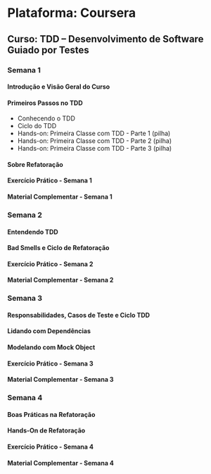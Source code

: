 # Plataforma: Coursera

## Curso: TDD – Desenvolvimento de Software Guiado por Testes

### Semana 1

#### Introdução e Visão Geral do Curso

#### Primeiros Passos no TDD

* Conhecendo o TDD
* Ciclo do TDD
* Hands-on: Primeira Classe com TDD - Parte 1 (pilha)
* Hands-on: Primeira Classe com TDD - Parte 2 (pilha)
* Hands-on: Primeira Classe com TDD - Parte 3 (pilha)

#### Sobre Refatoração

#### Exercício Prático - Semana 1

#### Material Complementar - Semana 1

### Semana 2

#### Entendendo TDD

#### Bad Smells e Ciclo de Refatoração

#### Exercício Prático - Semana 2

#### Material Complementar - Semana 2

### Semana 3

#### Responsabilidades, Casos de Teste e Ciclo TDD

#### Lidando com Dependências

#### Modelando com Mock Object

#### Exercício Prático - Semana 3

#### Material Complementar - Semana 3

### Semana 4

#### Boas Práticas na Refatoração

#### Hands-On de Refatoração

#### Exercício Prático - Semana 4

#### Material Complementar - Semana 4

